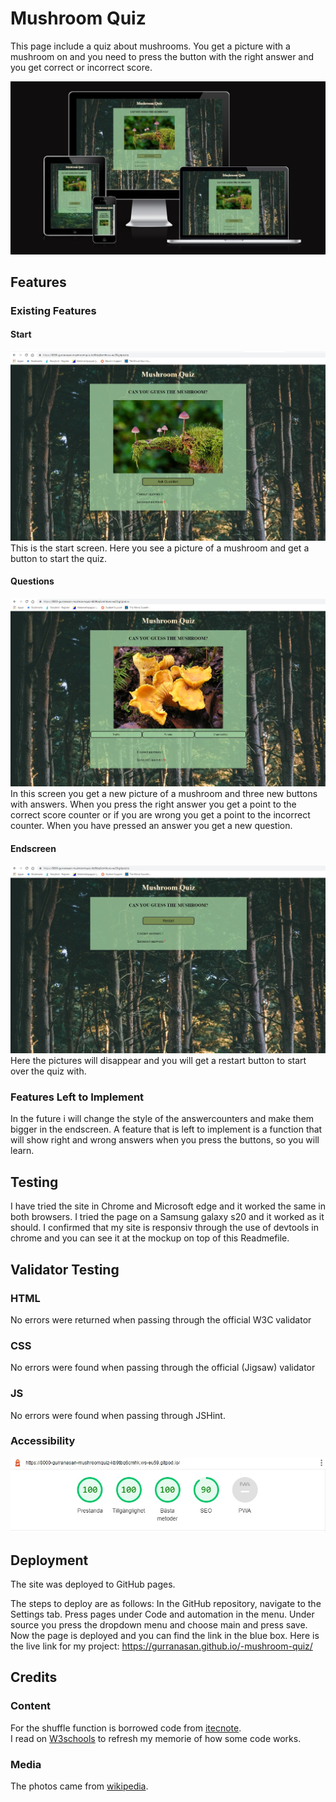 # Mushroom Quiz

This page include a quiz about mushrooms. You get a picture with a mushroom on and you need to press the button with the right answer and you get correct or incorrect score.   

![Responsice Mockup](assets/images/mockup.jpg)

## Features

### Existing Features

#### Start
![Startscreen](assets/images/startscreen.jpg)
This is the start screen. Here you see a picture of a mushroom and get a button to start the quiz.  

#### Questions
![Questionscreen](assets/images/questionscreen.jpg)
In this screen you get a new picture of a mushroom and three new buttons with answers. When you press the right answer you get a point to the correct score counter or if you are wrong you get a point to the incorrect counter. When you have pressed an answer you get a new question.   

#### Endscreen
![endscreen](assets/images/endscreen.jpg)
Here the pictures will disappear and you will get a restart button to start over the quiz with.   


### Features Left to Implement 
In the future i will change the style of the answercounters and make them bigger in the endscreen. 
A feature that is left to implement is a function that will show right and wrong answers when you press the buttons, so you will learn. 

## Testing
I have tried the site in Chrome and Microsoft edge and it worked the same in both browsers.
I tried the page on a Samsung galaxy s20 and it worked as it should. 
I confirmed that my site is responsiv through the use of devtools in chrome and you can see it at the mockup on top of this Readmefile. 

## Validator Testing
### HTML
No errors were returned when passing through the official W3C validator
### CSS
No errors were found when passing through the official (Jigsaw) validator
### JS
No errors were found when passing through JSHint. 
### Accessibility
![Lighthouse](assets/images/lighthouse.jpg)

## Deployment
The site was deployed to GitHub pages. 

The steps to deploy are as follows:
In the GitHub repository, navigate to the Settings tab.
Press pages under Code and automation in the menu. 
Under source you press the dropdown menu and choose main and press save. 
Now the page is deployed and you can find the link in the blue box. 
Here is the live link for my project: https://gurranasan.github.io/-mushroom-quiz/


## Credits


### Content
For the shuffle function is borrowed code from [itecnote]([itecnote.com/tecnote/javascript-how-to-randomize-shuffle-a-javascript-array]).
<br>
I read on [W3schools]([www.w3schools.com]) to refresh my memorie of how some code works. 

### Media 
The photos came from [wikipedia](en.wikipedia.org/]).
